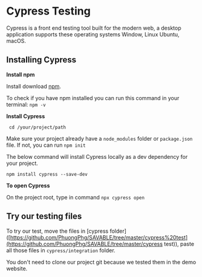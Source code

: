 # **Cypress Testing**

Cypress is a front end testing tool built for the modern web, a desktop application supports these operating systems Window, Linux Ubuntu, macOS.

## Installing Cypress

**Install npm**

Install download [npm](https://nodejs.org/en/). 

To check if you have npm installed you can run this command in your terminal: ```npm -v```

**Install Cypress**

``` cd /your/project/path```

Make sure your project already have a `node_modules` folder or `package.json` file. If not, you can run ```npm init```

The below command will install Cypress locally as a dev dependency for your project.

```npm install cypress --save-dev```

**To open Cypress**

On the project root, type in command ```npx cypress open```

## Try our testing files

To try our test, move the files in [cypress folder]([https://github.com/PhuongPhg/SAVABLE/tree/master/cypress%20test](https://github.com/PhuongPhg/SAVABLE/tree/master/cypress test)), paste all those files in `cypress/integration` folder.

You don't need to clone our project git because we tested them in the demo website.